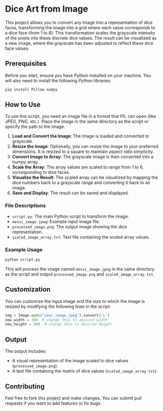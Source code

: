 
# Dice Art from Image

This project allows you to convert any image into a representation of dice faces, transforming the image into a grid where each value corresponds to a dice face (from 1 to 6). This transformation scales the grayscale intensity of the pixels into these discrete dice values. The result can be visualized as a new image, where the grayscale has been adjusted to reflect these dice face values.

## Prerequisites

Before you start, ensure you have Python installed on your machine. You will also need to install the following Python libraries:

```bash
pip install Pillow numpy
```

## How to Use

To use this script, you need an image file in a format that PIL can open (like JPEG, PNG, etc.). Place the image in the same directory as the script or specify the path to the image.

1. **Load and Convert the Image**: The image is loaded and converted to grayscale.
2. **Resize the Image**: Optionally, you can resize the image to your preferred dimensions. It is resized to a square to maintain aspect ratio simplicity.
3. **Convert Image to Array**: The grayscale image is then converted into a numpy array.
4. **Scale the Array**: The array values are scaled to range from 1 to 6, corresponding to dice faces.
5. **Visualize the Result**: The scaled array can be visualized by mapping the dice numbers back to a grayscale range and converting it back to an image.
6. **Save and Display**: The result can be saved and displayed.

### File Descriptions

- `script.py`: The main Python script to transform the image.
- `messi_image.jpeg`: Example input image file.
- `processed_image.png`: The output image showing the dice representation.
- `scaled_image_array.txt`: Text file containing the scaled array values.

### Example Usage

```python
python script.py
```

This will process the image named `messi_image.jpeg` in the same directory as the script and output `processed_image.png` and `scaled_image_array.txt`.

## Customization

You can customize the input image and the size to which the image is resized by modifying the following lines in the script:

```python
img = Image.open("your_image.jpeg").convert('L')
new_width = 300  # change this to desired width
new_height = 300  # change this to desired height
```

## Output

The output includes:
- A visual representation of the image scaled to dice values (`processed_image.png`).
- A text file containing the matrix of dice values (`scaled_image_array.txt`).

## Contributing

Feel free to fork this project and make changes. You can submit pull requests if you want to add features or fix bugs.
